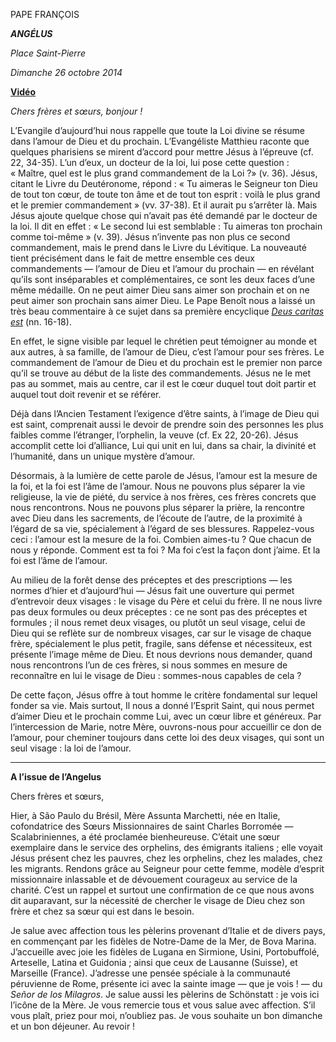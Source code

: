 PAPE FRANÇOIS

***ANGÉLUS***

*Place Saint-Pierre*

*Dimanche 26 octobre 2014*

**[Vidéo](http://player.rv.va/vaticanplayer.asp?language=it&tic=VA_859SRG53)**

*Chers frères et sœurs, bonjour !*

L’Evangile d’aujourd’hui nous rappelle que toute la Loi divine se résume dans l’amour de Dieu et du prochain. L’Evangéliste Matthieu raconte que quelques pharisiens se mirent d’accord pour mettre Jésus à l’épreuve (cf. 22, 34-35). L’un d’eux, un docteur de la loi, lui pose cette question : « Maître, quel est le plus grand commandement de la Loi ?» (v. 36). Jésus, citant le Livre du Deutéronome, répond : « Tu aimeras le Seigneur ton Dieu de tout ton cœur, de toute ton âme et de tout ton esprit : voilà le plus grand et le premier commandement » (vv. 37-38). Et il aurait pu s’arrêter là. Mais Jésus ajoute quelque chose qui n’avait pas été demandé par le docteur de la loi. Il dit en effet : « Le second lui est semblable : Tu aimeras ton prochain comme toi-même » (v. 39). Jésus n’invente pas non plus ce second commandement, mais le prend dans le Livre du Lévitique. La nouveauté tient précisément dans le fait de mettre ensemble ces deux commandements — l’amour de Dieu et l’amour du prochain — en révélant qu’ils sont inséparables et complémentaires, ce sont les deux faces d’une même médaille. On ne peut aimer Dieu sans aimer son prochain et on ne peut aimer son prochain sans aimer Dieu. Le Pape Benoît nous a laissé un très beau commentaire à ce sujet dans sa première encyclique *[Deus caritas est](http://www.vatican.va/holy_father/benedict_xvi/encyclicals/documents/hf_ben-xvi_enc_20051225_deus-caritas-est_fr.html)* (nn. 16-18).

En effet, le signe visible par lequel le chrétien peut témoigner au monde et aux autres, à sa famille, de l’amour de Dieu, c’est l’amour pour ses frères. Le commandement de l’amour de Dieu et du prochain est le premier non parce qu’il se trouve au début de la liste des commandements. Jésus ne le met pas au sommet, mais au centre, car il est le cœur duquel tout doit partir et auquel tout doit revenir et se référer.

Déjà dans l’Ancien Testament l’exigence d’être saints, à l’image de Dieu qui est saint, comprenait aussi le devoir de prendre soin des personnes les plus faibles comme l’étranger, l’orphelin, la veuve (cf. Ex 22, 20-26). Jésus accomplit cette loi d’alliance, Lui qui unit en lui, dans sa chair, la divinité et l’humanité, dans un unique mystère d’amour.

Désormais, à la lumière de cette parole de Jésus, l’amour est la mesure de la foi, et la foi est l’âme de l’amour. Nous ne pouvons plus séparer la vie religieuse, la vie de piété, du service à nos frères, ces frères concrets que nous rencontrons. Nous ne pouvons plus séparer la prière, la rencontre avec Dieu dans les sacrements, de l’écoute de l’autre, de la proximité à l’égard de sa vie, spécialement à l’égard de ses blessures. Rappelez-vous ceci : l’amour est la mesure de la foi. Combien aimes-tu ? Que chacun de nous y réponde. Comment est ta foi ? Ma foi c’est la façon dont j’aime. Et la foi est l’âme de l’amour.

Au milieu de la forêt dense des préceptes et des prescriptions — les normes d’hier et d’aujourd’hui — Jésus fait une ouverture qui permet d’entrevoir deux visages : le visage du Père et celui du frère. Il ne nous livre pas deux formules ou deux préceptes : ce ne sont pas des préceptes et formules ; il nous remet deux visages, ou plutôt un seul visage, celui de Dieu qui se reflète sur de nombreux visages, car sur le visage de chaque frère, spécialement le plus petit, fragile, sans défense et nécessiteux, est présente l’image même de Dieu. Et nous devrions nous demander, quand nous rencontrons l’un de ces frères, si nous sommes en mesure de reconnaître en lui le visage de Dieu : sommes-nous capables de cela ?

De cette façon, Jésus offre à tout homme le critère fondamental sur lequel fonder sa vie. Mais surtout, Il nous a donné l’Esprit Saint, qui nous permet d’aimer Dieu et le prochain comme Lui, avec un cœur libre et généreux. Par l’intercession de Marie, notre Mère, ouvrons-nous pour accueillir ce don de l’amour, pour cheminer toujours dans cette loi des deux visages, qui sont un seul visage : la loi de l’amour.

* * *

**A l’issue de l’Angelus**

Chers frères et sœurs,

Hier, à São Paulo du Brésil, Mère Assunta Marchetti, née en Italie, cofondatrice des Sœurs Missionnaires de saint Charles Borromée — Scalabriniennes, a été proclamée bienheureuse. C’était une sœur exemplaire dans le service des orphelins, des émigrants italiens ; elle voyait Jésus présent chez les pauvres, chez les orphelins, chez les malades, chez les migrants. Rendons grâce au Seigneur pour cette femme, modèle d’esprit missionnaire inlassable et de dévouement courageux au service de la charité. C’est un rappel et surtout une confirmation de ce que nous avons dit auparavant, sur la nécessité de chercher le visage de Dieu chez son frère et chez sa sœur qui est dans le besoin.

Je salue avec affection tous les pèlerins provenant d’Italie et de divers pays, en commençant par les fidèles de Notre-Dame de la Mer, de Bova Marina. J’accueille avec joie les fidèles de Lugana en Sirmione, Usini, Portobuffolé, Arteselle, Latina et Guidonia ; ainsi que ceux de Lausanne (Suisse), et Marseille (France). J’adresse une pensée spéciale à la communauté péruvienne de Rome, présente ici avec la sainte image — que je vois ! — du *Señor de los Milagros*. Je salue aussi les pèlerins de Schönstatt : je vois ici l’icône de la Mère. Je vous remercie tous et vous salue avec affection. S’il vous plaît, priez pour moi, n’oubliez pas. Je vous souhaite un bon dimanche et un bon déjeuner. Au revoir !